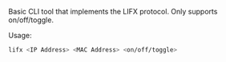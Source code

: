 Basic CLI tool that implements the LIFX protocol.
Only supports on/off/toggle.

Usage:
```bash
lifx <IP Address> <MAC Address> <on/off/toggle>
```
